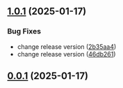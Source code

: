 ## [1.0.1](https://github.com/propeller-heads/tycho-execution/compare/1.0.0...1.0.1) (2025-01-17)


### Bug Fixes

* change release version ([2b35aa4](https://github.com/propeller-heads/tycho-execution/commit/2b35aa457735bf01009a8773e6d2efcf4bbddeb4))
* change release version ([46db261](https://github.com/propeller-heads/tycho-execution/commit/46db261198c453c9193f29d9b45c53fccd5059a4))

## [0.0.1](https://github.com/propeller-heads/tycho-execution/compare/0.0.0...0.0.1) (2025-01-17)
